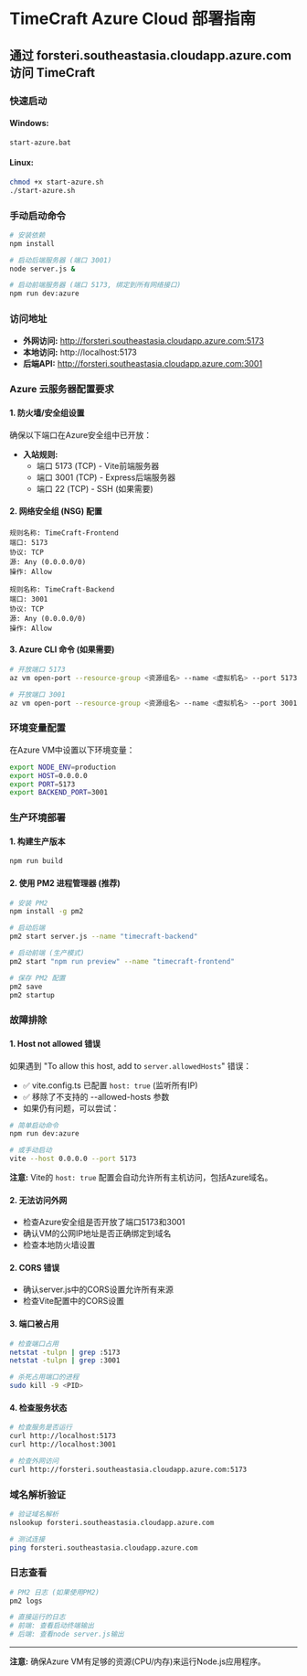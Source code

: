 # TimeCraft Azure Cloud 部署指南

## 通过 forsteri.southeastasia.cloudapp.azure.com 访问 TimeCraft

### 快速启动

#### Windows:
```batch
start-azure.bat
```

#### Linux:
```bash
chmod +x start-azure.sh
./start-azure.sh
```

### 手动启动命令

```bash
# 安装依赖
npm install

# 启动后端服务器 (端口 3001)
node server.js &

# 启动前端服务器 (端口 5173, 绑定到所有网络接口)
npm run dev:azure
```

### 访问地址

- **外网访问:** http://forsteri.southeastasia.cloudapp.azure.com:5173
- **本地访问:** http://localhost:5173
- **后端API:** http://forsteri.southeastasia.cloudapp.azure.com:3001

### Azure 云服务器配置要求

#### 1. 防火墙/安全组设置
确保以下端口在Azure安全组中已开放：
- **入站规则:**
  - 端口 5173 (TCP) - Vite前端服务器
  - 端口 3001 (TCP) - Express后端服务器
  - 端口 22 (TCP) - SSH (如果需要)

#### 2. 网络安全组 (NSG) 配置
```
规则名称: TimeCraft-Frontend
端口: 5173
协议: TCP
源: Any (0.0.0.0/0)
操作: Allow

规则名称: TimeCraft-Backend  
端口: 3001
协议: TCP
源: Any (0.0.0.0/0)
操作: Allow
```

#### 3. Azure CLI 命令 (如果需要)
```bash
# 开放端口 5173
az vm open-port --resource-group <资源组名> --name <虚拟机名> --port 5173

# 开放端口 3001  
az vm open-port --resource-group <资源组名> --name <虚拟机名> --port 3001
```

### 环境变量配置

在Azure VM中设置以下环境变量：
```bash
export NODE_ENV=production
export HOST=0.0.0.0
export PORT=5173
export BACKEND_PORT=3001
```

### 生产环境部署

#### 1. 构建生产版本
```bash
npm run build
```

#### 2. 使用 PM2 进程管理器 (推荐)
```bash
# 安装 PM2
npm install -g pm2

# 启动后端
pm2 start server.js --name "timecraft-backend"

# 启动前端 (生产模式)
pm2 start "npm run preview" --name "timecraft-frontend"

# 保存 PM2 配置
pm2 save
pm2 startup
```

### 故障排除

#### 1. Host not allowed 错误
如果遇到 "To allow this host, add to `server.allowedHosts`" 错误：
- ✅ vite.config.ts 已配置 `host: true` (监听所有IP)
- ✅ 移除了不支持的 --allowed-hosts 参数
- 如果仍有问题，可以尝试：
```bash
# 简单启动命令
npm run dev:azure

# 或手动启动
vite --host 0.0.0.0 --port 5173
```

**注意:** Vite的 `host: true` 配置会自动允许所有主机访问，包括Azure域名。

#### 2. 无法访问外网
- 检查Azure安全组是否开放了端口5173和3001
- 确认VM的公网IP地址是否正确绑定到域名
- 检查本地防火墙设置

#### 2. CORS 错误
- 确认server.js中的CORS设置允许所有来源
- 检查Vite配置中的CORS设置

#### 3. 端口被占用
```bash
# 检查端口占用
netstat -tulpn | grep :5173
netstat -tulpn | grep :3001

# 杀死占用端口的进程
sudo kill -9 <PID>
```

#### 4. 检查服务状态
```bash
# 检查服务是否运行
curl http://localhost:5173
curl http://localhost:3001

# 检查外网访问
curl http://forsteri.southeastasia.cloudapp.azure.com:5173
```

### 域名解析验证

```bash
# 验证域名解析
nslookup forsteri.southeastasia.cloudapp.azure.com

# 测试连接
ping forsteri.southeastasia.cloudapp.azure.com
```

### 日志查看

```bash
# PM2 日志 (如果使用PM2)
pm2 logs

# 直接运行的日志
# 前端: 查看启动终端输出
# 后端: 查看node server.js输出
```

---

**注意:** 确保Azure VM有足够的资源(CPU/内存)来运行Node.js应用程序。
